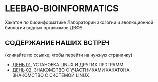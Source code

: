 # LEEBAO-BIOINFORMATICS

Хакатон по биоинформатике Лаборатории экологии и эволюционной биологии водных организмов ДВФУ


## СОДЕРЖАНИЕ НАШИХ ВСТРЕЧ
(кликайте по ссылке, чтобы перейти на нужную страничку)

* [ДЕНЬ 01.](https://github.com/vinni-bio/LEEBAO-BIOINFORMATICS/tree/master/DAY01_25NOV19_LINUX) УСТАНОВКА LINUX И ДРУГИХ ПРОГРАММ
* [ДЕНЬ 02.](https://github.com/vinni-bio/LEEBAO-BIOINFORMATICS/tree/master/DAY02_02DEC19_BASH) ЗНАКОМСТВО С УЧАСТНИКАМИ ХАКАТОНА. ЗНАКОМСТВО С СИСТЕМОЙ LINUX



